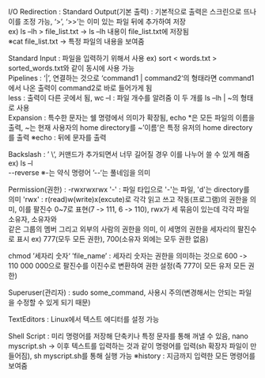 I/O Redirection : 
 Standard Output(기본 출력) : 기본적으로 출력은 스크린으로 뜨나 이를 조정 가능, ‘>’, ‘>>’는 이미 있는 파일 뒤에 추가하여 저장  
ex) ls –lh > file_list.txt -> ls –lh 내용이 file_list.txt에 저장됨  
※cat file_list.txt -> 특정 파일의 내용을 보여줌  

 Standard Input : 파일을 입력하기 위해서 사용 ex) sort < words.txt > sorted_words.txt와 같이 동시에 사용 가능  
  Pipelines : ‘|’, 연결하는 것으로 ‘command1 | command2‘의 형태라면 command1에서 나온 출력이 command2로 바로 들어가게 됨  
 less : 출력이 다른 곳에서 됨, wc –l : 파일 개수를 알려줌 이 두 개를 ls –lh | ~의 형태로 사용   
  Expansion : 특수한 문자는 쉘 명령에서 의미가 확장됨, echo *은 모든 파일의 이름을 출력, ~는 현재 사용자의 home directory를 ~’이름‘은 특정 유저의 home directory를 출력
※echo : 뒤에 문자를 출력 

Backslash : ’ \‘, 커맨드가 추가되면서 너무 길어질 경우 이를 나누어 쓸 수 있게 해줌
ex) ls –l \
     --reverse
※-는 약식 명령어 ’--‘는 풀네임을 의미 

Permission(권한) : -rwxrwxrwx 
 '-' : 파일 타입으로 '-'는 파일, 'd'는 directory를 의미
 'rwx' : r(read)w(write)x(excute)로 각각 읽고 쓰고 작동(프로그램)의 권한을 의미, 이를 팔진수 0~7로 표현(7 -> 111, 6 -> 110), rwx가 세 묶음이 있는데 각각 파일 소유자, 소유자와  
 같은 그룹의 멤버 그리고 외부의 사람의 권한을 의미, 이 세명의 권한을 세자리의 팔진수로 표시 ex) 777(모두 모든 권한), 700(소유자 외에는 모두 권한 없음)

 chmod ’세자리 숫자‘ ’file_name’ : 세자리 숫자는 권한을 의미하는 것으로 600 -> 110 000 000으로 팔진수를 이진수로 변환하여 권한 설정(즉 777이 모든 유저 모든 권한)

 Superuser(관리자) : sudo some_command, 사용시 주의(변경해서는 안되는 파일을 수정할 수 있게 되기 때문)

TextEditors : Linux에서 텍스트 에디터를 설정 가능


Shell Script : 미리 명령어를 저장해 단축키나 특정 문자를 통해 꺼낼 수 있음, nano myscript.sh -> 이후 텍스트를 입력하는 것과 같이 명령어를 입력(sh 확장자 파일이 만들어짐), sh myscript.sh를 통해 실행 가능
※history : 지금까지 입력한 모든 명령어를 보여줌
